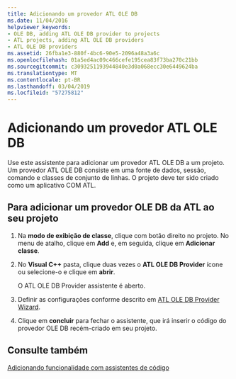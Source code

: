 ```yaml
---
title: Adicionando um provedor ATL OLE DB
ms.date: 11/04/2016
helpviewer_keywords:
- OLE DB, adding ATL OLE DB provider to projects
- ATL projects, adding ATL OLE DB providers
- ATL OLE DB providers
ms.assetid: 26fba1e3-880f-4bc6-90e5-2096a48a3a6c
ms.openlocfilehash: 01a5ed4ac09c466cefe195cea83f73ba270c21bb
ms.sourcegitcommit: c3093251193944840e3d0a068ecc30e6449624ba
ms.translationtype: MT
ms.contentlocale: pt-BR
ms.lasthandoff: 03/04/2019
ms.locfileid: "57275812"
---
```

# <a name="adding-an-atl-ole-db-provider"></a>Adicionando um provedor ATL OLE DB

Use este assistente para adicionar um provedor ATL OLE DB a um projeto. Um provedor ATL OLE DB consiste em uma fonte de dados, sessão, comando e classes de conjunto de linhas. O projeto deve ter sido criado como um aplicativo COM ATL.

## <a name="to-add-an-atl-ole-db-provider-to-your-project"></a>Para adicionar um provedor OLE DB da ATL ao seu projeto

1. Na **modo de exibição de classe**, clique com botão direito no projeto. No menu de atalho, clique em **Add** e, em seguida, clique em **Adicionar classe**.

1. No **Visual C++** pasta, clique duas vezes o **ATL OLE DB Provider** ícone ou selecione-o e clique em **abrir**.

   O ATL OLE DB Provider assistente é aberto.

1. Definir as configurações conforme descrito em [ATL OLE DB Provider Wizard](../../atl/reference/atl-ole-db-provider-wizard.md).

1. Clique em **concluir** para fechar o assistente, que irá inserir o código do provedor OLE DB recém-criado em seu projeto.

## <a name="see-also"></a>Consulte também

[Adicionando funcionalidade com assistentes de código](../../ide/adding-functionality-with-code-wizards-cpp.md)

